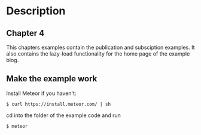 
Description
===========

Chapter 4
---------
This chapters examples contain the publication and subsciption examples. It also contains the lazy-load functionality for the home page of the example blog.


Make the example work
---------------------

Install Meteor if you haven't:

	$ curl https://install.meteor.com/ | sh

cd into the folder of the example code and run

    $ meteor